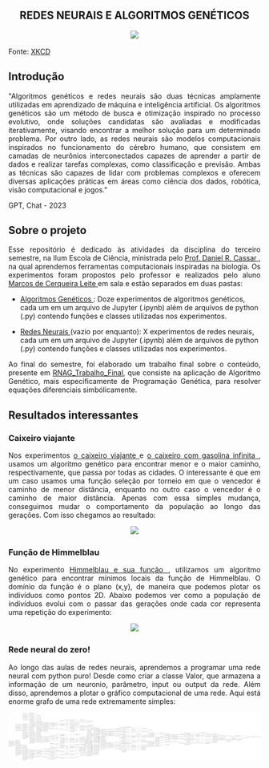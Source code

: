 <h2 align="center"> REDES NEURAIS E ALGORITMOS GENÉTICOS </h2>

<p align="center"><img src="https://user-images.githubusercontent.com/106620307/228858222-39c047cb-b7fb-4e71-ab86-97d5eb0da13d.png"></p>

<p align=""> Fonte: <a href="https://xkcd.com/720/"> XKCD </a> </p>

## Introdução
<p align="justify">
"Algoritmos genéticos e redes neurais são duas técnicas amplamente utilizadas em aprendizado de máquina e inteligência artificial. Os algoritmos genéticos são um método de busca e otimização inspirado no processo evolutivo, onde soluções candidatas são avaliadas e modificadas iterativamente, visando encontrar a melhor solução para um determinado problema. Por outro lado, as redes neurais são modelos computacionais inspirados no funcionamento do cérebro humano, que consistem em camadas de neurônios interconectados capazes de aprender a partir de dados e realizar tarefas complexas, como classificação e previsão. Ambas as técnicas são capazes de lidar com problemas complexos e oferecem diversas aplicações práticas em áreas como ciência dos dados, robótica, visão computacional e jogos." </p>
GPT, Chat - 2023

## Sobre o projeto
<p align="justify">
Esse repositório é dedicado às atividades da disciplina do terceiro semestre, na Ilum Escola de Ciência, ministrada pelo <a href="https://github.com/drcassar"> Prof. Daniel R. Cassar </a>, na qual aprendemos ferramentas computacionais inspiradas na biologia. Os experimentos foram propostos pelo professor e realizados pelo aluno <a href="https://github.com/Karl-Marcos"> Marcos de Cerqueira Leite </a>  em sala e estão separados em duas pastas:  </p>
<p align="justify"> </p>

+  <a href="https://github.com/Karl-Marcos/Redes_Neurais_1S23/tree/main/AlgoritmosGeneticos"> Algoritmos Genéticos </a> : Doze experimentos de algoritmos genéticos, cada um em um arquivo de Jupyter (.ipynb) além de arquivos de python (.py) contendo funções e classes utilizadas nos experimentos.
  
+  <a href="https://github.com/Karl-Marcos/Redes_Neurais_1S23/tree/main/RedesNeurais"> Redes Neurais </a> (vazio por enquanto): X experimentos de redes neurais, cada um em um arquivo de Jupyter (.ipynb) além de arquivos de python (.py) contendo funções e classes utilizadas nos experimentos. </p>

<p align="justify">
Ao final do semestre, foi elaborado um trabalho final sobre o conteúdo, presente em <a href="https://github.com/Karl-Marcos/RNAG_Trabalho_Final"> RNAG_Trabalho_Final</a>, que consiste na aplicação de Algoritmo Genético, mais especificamente de Programação Genética, para resolver equações diferenciais simbólicamente. </p>
<p align="justify"> </p>

## Resultados interessantes

### Caixeiro viajante

<p align="justify">
Nos experimentos <a href="https://github.com/Karl-Marcos/Redes_Neurais_1S23/blob/main/AlgoritmosGeneticos/experimento%20A.06%20-%20o%20caixeiro%20viajante.ipynb"> o caixeiro viajante </a> e <a href="https://github.com/Karl-Marcos/Redes_Neurais_1S23/blob/main/AlgoritmosGeneticos/experimento%20GA.03%20-%20caixeiro%20com%20gasolina%20infinita.ipynb"> o caixeiro com gasolina infinita </a>, usamos um algoritmo genético para encontrar menor e o maior caminho, respectivamente, que passa por todas as cidades. O interessante é que em um caso usamos uma função seleção por torneio em que o vencedor é caminho de menor distância,
enquanto no outro caso o vencedor é o caminho de maior distância. Apenas com essa simples mudança, conseguimos mudar o comportamento da população ao longo das gerações. Com isso chegamos ao resultado: </p>

<p align="center"><img src="https://user-images.githubusercontent.com/106620307/233842601-6c65bfee-6a77-4ac9-83a6-cc7d7bac3641.png"></p>

### Função de Himmelblau

<p align="justify">
No experimento <a href="https://github.com/Karl-Marcos/Redes_Neurais_1S23/blob/main/AlgoritmosGeneticos/experimento%20GA.06%20-%20Himmelblau%20e%20sua%20funcao.ipynb"> Himmelblau e sua função </a>, utilizamos um algoritmo genético para encontrar mínimos locais da função de Himmelblau. O domínio da função é o plano (x,y), de maneira que podemos plotar os indivíduos como pontos 2D. Abaixo podemos ver como a população de indivíduos evolui com o passar das gerações onde cada cor representa uma repetição do experimento: </p> 

<p align="center"><img src="https://user-images.githubusercontent.com/106620307/233873524-dbb114fa-34f9-4f25-b93c-068edde259dd.png"></p>

### Rede neural do zero!

<p align="justify">
Ao longo das aulas de redes neurais, aprendemos a programar uma rede neural com python puro! Desde como criar a classe Valor, que armazena a informação de um neuronio, parâmetro, input ou output da rede. Além disso, aprendemos a plotar o gráfico computacional de uma rede. Aqui está enorme grafo de uma rede extremamente simples: </p> 

<p align="center"><img src="https://github.com/Karl-Marcos/Redes_Neurais_1S23/blob/main/RedesNeurais/rede_neural.png"></p>
